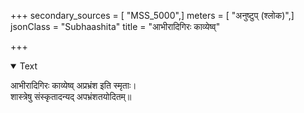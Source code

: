 +++
secondary_sources = [ "MSS_5000",]
meters = [ "अनुष्टुप् (श्लोक)",]
jsonClass = "Subhaashita"
title = "आभीरादिगिरः काव्येष्व्"

+++

<details open><summary>Text</summary>

आभीरादिगिरः काव्येष्व् अप्रभ्रंश इति स्मृताः।  
शास्त्रेषु संस्कृतादन्यद् अपभ्रंशतयोदितम्॥
</details>
